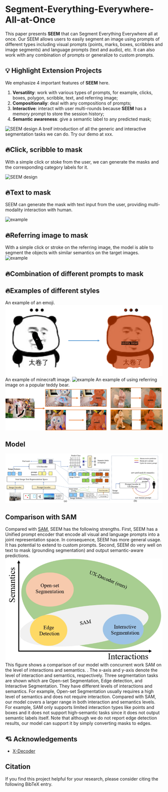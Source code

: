 # Segment-Everything-Everywhere-All-at-Once
This paper presents **SEEM** that can Segment Everything Everywhere all at once. Our SEEM allows users to easily segment an image using prompts of different types including visual prompts (points, marks, boxes, scribbles and image segments) and language prompts (text and audio), etc. It can also work with any combination of prompts or generalize to custom prompts. 
## :bulb: Highlight Extension Projects
We emphasize $4$ important features of **SEEM** here.
1. **Versatility**: work with various types of prompts, for example, clicks, boxes, polygon, scribble, text, and referring image;
2. **Compositionaliy**: deal with any compositions of prompts;
3. **Interactive**: interact with user multi-rounds because **SEEM** has a memory prompt to store the session history;
4. **Semantic awareness**: give a semantic label to any predicted mask;


![SEEM design](assets/intro.png?raw=true)
A breif introduction of all the generic and interactive segmentation tasks we can do. Try our demo at xxx.
## 🔥Click, scribble to mask
With a simple click or stoke from the user, we can generate the masks and the corresponding category labels for it.

![SEEM design](assets/click.png?raw=true)
## 🔥Text to mask
SEEM can generate the mask with text input from the user, providing multi-modality interaction with human.

![example](assets/text.png?raw=true)

## 🔥Referring image to mask
With a simple click or stroke on the referring image, the model is able to segment the objects with similar semantics on the target images.
![example](assets/ref.png?raw=true)
## 🔥Combination of different prompts to mask

## 🔥Examples of different styles
An example of an emoji.
![example](assets/emoj.png?raw=true)
An example of minecraft image.
![example](assets/minecraft.png?raw=true)
An example of using referring image on a popular teddy bear.
![example](assets/fox_v2.png?raw=true)
## Model
![SEEM design](assets/model.jpg?raw=true)
## Comparison with SAM

Compared with [SAM](https://arxiv.org/abs/2304.02643), SEEM has the following strengths. First, SEEM has a Unified prompt encoder that encode all visual and language prompts into a joint representation space. In consequence, SEEM has more general usage. It has potential to extend to custom prompts. Second, SEEM do very well on text to mask (grounding segmentation) and output semantic-aware predictions.
![Compare](assets/compare_with_sam.jpg?raw=true)
This figure shows a comparison of our model with concurrent work SAM on the level of interactions and semantics. . The x-axis and y-axis denote the level of interaction and semantics, respectively. Three segmentation tasks are shown which are Open-set Segmentation, Edge detection, and Interactive Segmentation. They have different levels of interactions and semantics. For example, Open-set Segmentation usually requires a high level of semantics and does not require interaction. Compared with SAM, our model covers a larger range in both interaction and semantics levels. For example, SAM only supports limited interaction types like points and boxes and it does not support high-semantic tasks since it does not output semantic labels itself. Note that although we do not report edge detection results, our model can support it by simply converting masks to edges.
## :cupid: Acknowledgements
- [X-Decoder](https://github.com/microsoft/X-Decoder)

## Citation
If you find this project helpful for your research, please consider citing the following BibTeX entry.
```BibTex

```
